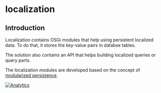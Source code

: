 localization
============

## Introduction

Localization contains OSGi modules that help using persistent
localized data. To do that, it stores the key-value pairs in
databse tables.

The solution also contains an API that helps building localized
queries or query parts.

The localization modules are developed based on the concept of
[modularized persistence][1].

[![Analytics](https://ga-beacon.appspot.com/UA-15041869-4/everit-org/localization-ri)](https://github.com/igrigorik/ga-beacon)

[1]: http://everitorg.wordpress.com/2014/06/18/modularized-persistence/
